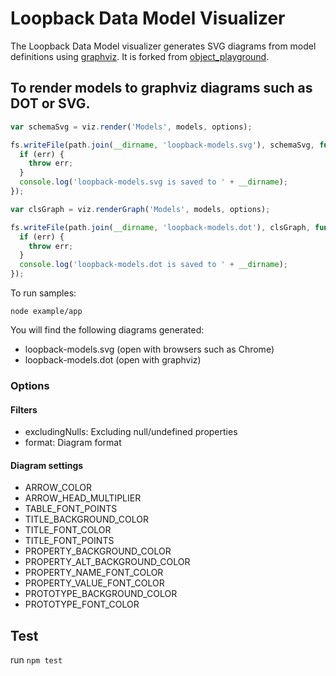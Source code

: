 # Loopback Data Model Visualizer

The Loopback Data Model visualizer generates SVG diagrams from model definitions using
[graphviz](http://www.graphviz.org/). It is forked from [object_playground](https://github.com/jamesshore/object_playground).

## To render models to graphviz diagrams such as DOT or SVG.

```js
var schemaSvg = viz.render('Models', models, options);

fs.writeFile(path.join(__dirname, 'loopback-models.svg'), schemaSvg, function (err) {
  if (err) {
    throw err;
  }
  console.log('loopback-models.svg is saved to ' + __dirname);
});

var clsGraph = viz.renderGraph('Models', models, options);

fs.writeFile(path.join(__dirname, 'loopback-models.dot'), clsGraph, function (err) {
  if (err) {
    throw err;
  }
  console.log('loopback-models.dot is saved to ' + __dirname);
});
```

To run samples:

`node example/app`

You will find the following diagrams generated:

* loopback-models.svg (open with browsers such as Chrome)
* loopback-models.dot (open with graphviz)


### Options

#### Filters
* excludingNulls: Excluding null/undefined properties
* format: Diagram format

#### Diagram settings
* ARROW_COLOR
* ARROW_HEAD_MULTIPLIER
* TABLE_FONT_POINTS
* TITLE_BACKGROUND_COLOR
* TITLE_FONT_COLOR
* TITLE_FONT_POINTS
* PROPERTY_BACKGROUND_COLOR
* PROPERTY_ALT_BACKGROUND_COLOR
* PROPERTY_NAME_FONT_COLOR
* PROPERTY_VALUE_FONT_COLOR
* PROTOTYPE_BACKGROUND_COLOR
* PROTOTYPE_FONT_COLOR

## Test
run `npm test`

